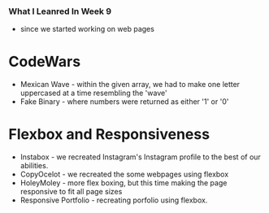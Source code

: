 ### What I Leanred In Week 9
 - since we started working on web pages

# CodeWars
  * Mexican Wave - within the given array, we had to make one letter uppercased at a time resembling the 'wave'
  * Fake Binary - where numbers were returned as either '1' or '0'

# Flexbox and Responsiveness
  * Instabox - we recreated Instagram's Instagram profile to the best of our abilities.
  * CopyOcelot - we recreated the some webpages using flexbox
  * HoleyMoley - more flex boxing, but this time making the page responsive to fit all page sizes
  * Responsive Portfolio - recreating porfolio using flexbox. 